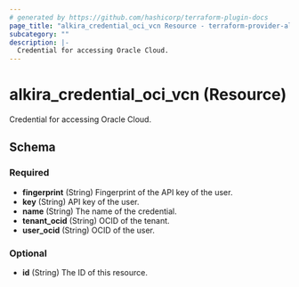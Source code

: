 ```yaml
---
# generated by https://github.com/hashicorp/terraform-plugin-docs
page_title: "alkira_credential_oci_vcn Resource - terraform-provider-alkira"
subcategory: ""
description: |-
  Credential for accessing Oracle Cloud.
---
```


# alkira_credential_oci_vcn (Resource)

Credential for accessing Oracle Cloud.



<!-- schema generated by tfplugindocs -->
## Schema

### Required

- **fingerprint** (String) Fingerprint of the API key of the user.
- **key** (String) API key of the user.
- **name** (String) The name of the credential.
- **tenant_ocid** (String) OCID of the tenant.
- **user_ocid** (String) OCID of the user.

### Optional

- **id** (String) The ID of this resource.


